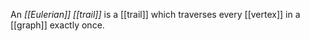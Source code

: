 An _[[Eulerian]] [[trail]]_ is a [[trail]] which traverses every [[vertex]] in a [[graph]] exactly once.